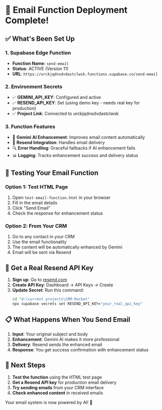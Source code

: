 # 🎉 Email Function Deployment Complete!

## ✅ What's Been Set Up

### 1. Supabase Edge Function
- **Function Name**: `send-email`
- **Status**: ACTIVE (Version 11)
- **URL**: `https://urckjqdnsdvdastclwsk.functions.supabase.co/send-email`

### 2. Environment Secrets
- ✅ **GEMINI_API_KEY**: Configured and active
- ✅ **RESEND_API_KEY**: Set (using demo key - needs real key for production)
- ✅ **Project Link**: Connected to urckjqdnsdvdastclwsk

### 3. Function Features
- 🤖 **Gemini AI Enhancement**: Improves email content automatically
- 📧 **Resend Integration**: Handles email delivery
- 🔍 **Error Handling**: Graceful fallbacks if AI enhancement fails
- 📊 **Logging**: Tracks enhancement success and delivery status

## 🧪 Testing Your Email Function

### Option 1: Test HTML Page
1. Open `test-email-function.html` in your browser
2. Fill in the email details
3. Click "Send Email"
4. Check the response for enhancement status

### Option 2: From Your CRM
1. Go to any contact in your CRM
2. Use the email functionality
3. The content will be automatically enhanced by Gemini
4. Email will be sent via Resend

## 🔑 Get a Real Resend API Key

1. **Sign up**: Go to [resend.com](https://resend.com)
2. **Create API Key**: Dashboard → API Keys → Create
3. **Update Secret**: Run this command:
   ```bash
   cd "d:\current projects\CRM-Rocket"
   npx supabase secrets set RESEND_API_KEY="your_real_api_key"
   ```

## 📋 What Happens When You Send Email

1. **Input**: Your original subject and body
2. **Enhancement**: Gemini AI makes it more professional
3. **Delivery**: Resend sends the enhanced email
4. **Response**: You get success confirmation with enhancement status

## 🎯 Next Steps

1. **Test the function** using the HTML test page
2. **Get a Resend API key** for production email delivery
3. **Try sending emails** from your CRM interface
4. **Check enhanced content** in received emails

Your email system is now powered by AI! 🚀
